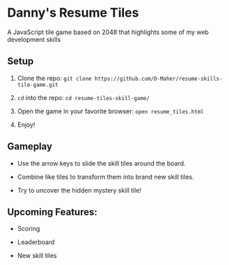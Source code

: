 # Danny's Resume Tiles
A JavaScript tile game based on 2048 that highlights some of my web development skills

## Setup
1. Clone the repo:  `git clone https://github.com/D-Maher/resume-skills-tile-game.git`

2. `cd` into the repo: `cd resume-tiles-skill-game/`

3. Open the game in your favorite browser: `open resume_tiles.html`

4. Enjoy!

## Gameplay

* Use the arrow keys to slide the skill tiles around the board.

* Combine like tiles to transform them into brand new skill tiles.

* Try to uncover the hidden mystery skill tile!

## Upcoming Features:
* Scoring

* Leaderboard

* New skill tiles
